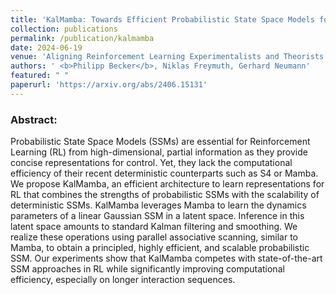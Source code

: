 ```yaml
---
title: 'KalMamba: Towards Efficient Probabilistic State Space Models for RL under Uncertainty'
collection: publications
permalink: /publication/kalmamba
date: 2024-06-19
venue: 'Aligning Reinforcement Learning Experimentalists and Theorists Workshop @ ICML; Next Generation of Sequence Modeling Architectures Workshop @ ICML; Training Agents with Foundation Models @ RLC'
authors: ' <b>Philipp Becker</b>, Niklas Freymuth, Gerhard Neumann'
featured: " " 
paperurl: 'https://arxiv.org/abs/2406.15131'
---
```


<p>
<h3> Abstract: </h3>
Probabilistic State Space Models (SSMs) are essential for Reinforcement Learning (RL) from high-dimensional, partial information as they provide concise representations for control. Yet, they lack the computational efficiency of their recent deterministic counterparts such as S4 or Mamba. We propose KalMamba, an efficient architecture to learn representations for RL that combines the strengths of probabilistic SSMs with the scalability of deterministic SSMs. KalMamba leverages Mamba to learn the dynamics parameters of a linear Gaussian SSM in a latent space. Inference in this latent space amounts to standard Kalman filtering and smoothing. We realize these operations using parallel associative scanning, similar to Mamba, to obtain a principled, highly efficient, and scalable probabilistic SSM. Our experiments show that KalMamba competes with state-of-the-art SSM approaches in RL while significantly improving computational efficiency, especially on longer interaction sequences.
</p>